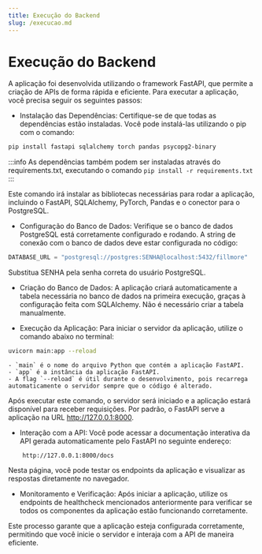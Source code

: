 ```yaml
---
title: Execução do Backend
slug: /execucao.md
---
```


# Execução do Backend

A aplicação foi desenvolvida utilizando o framework FastAPI, que permite a criação de APIs de forma rápida e eficiente. Para executar a aplicação, você precisa seguir os seguintes passos:

- Instalação das Dependências: Certifique-se de que todas as dependências estão instaladas. Você pode instalá-las utilizando o pip com o comando:

```bash
pip install fastapi sqlalchemy torch pandas psycopg2-binary
```

:::info
As dependências também podem ser instaladas através do requirements.txt, executando o comando `pip install -r requirements.txt`
:::

Este comando irá instalar as bibliotecas necessárias para rodar a aplicação, incluindo o FastAPI, SQLAlchemy, PyTorch, Pandas e o conector para o PostgreSQL.

- Configuração do Banco de Dados: Verifique se o banco de dados PostgreSQL está corretamente configurado e rodando. A string de conexão com o banco de dados deve estar configurada no código:

```python
DATABASE_URL = "postgresql://postgres:SENHA@localhost:5432/fillmore"
```

Substitua SENHA pela senha correta do usuário PostgreSQL.

- Criação do Banco de Dados: A aplicação criará automaticamente a tabela necessária no banco de dados na primeira execução, graças à configuração feita com SQLAlchemy. Não é necessário criar a tabela manualmente.

- Execução da Aplicação: Para iniciar o servidor da aplicação, utilize o comando abaixo no terminal:

```bash
uvicorn main:app --reload
```

    - `main` é o nome do arquivo Python que contém a aplicação FastAPI.
    - `app` é a instância da aplicação FastAPI.
    - A flag `--reload` é útil durante o desenvolvimento, pois recarrega automaticamente o servidor sempre que o código é alterado.

Após executar este comando, o servidor será iniciado e a aplicação estará disponível para receber requisições. Por padrão, o FastAPI serve a aplicação na URL http://127.0.0.1:8000.

- Interação com a API: Você pode acessar a documentação interativa da API gerada automaticamente pelo FastAPI no seguinte endereço:

```arduino
    http://127.0.0.1:8000/docs
```

Nesta página, você pode testar os endpoints da aplicação e visualizar as respostas diretamente no navegador.

- Monitoramento e Verificação: Após iniciar a aplicação, utilize os endpoints de healthcheck mencionados anteriormente para verificar se todos os componentes da aplicação estão funcionando corretamente.

Este processo garante que a aplicação esteja configurada corretamente, permitindo que você inicie o servidor e interaja com a API de maneira eficiente.